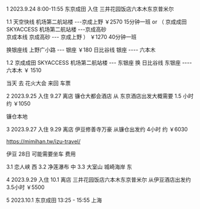 
1   2023.9.24  8:00-11:55  东京成田 入住 三井花园饭店六本木东京普米尔

1.1   天空快线    机场第二航站楼 ---京成上野   ￥2570    15分钟一班
 or （ 京成成田 SKYACCESS  机场第二航站楼 ---京成高砂  
          京成本线   京成高砂   ---  京成上野  ） ￥1270   40分钟一班

 换银座线    上野广小路  --- 银座     ￥180
 日比谷线    银座  ----  六本木  
 
1.2   京成成田 SKYACCESS  机场第二航站楼 --- 东银座
   换 日比谷线    东银座  ----  六本木     ￥ 1510

当天 去 花火大会 来回 车票 


2  2023.9.25 入住  9.27 离店 镰仓大都会酒店    从 东京酒店出发大概需要 1.5 小时   约  ￥1050

镰仓本地 



3  2023.9.27  入住  9.29 离店  伊豆修善寺万豪   从镰仓出发约  4小时   约  ￥6030

https://mimihan.tw/izu-travel/

伊豆  28日 可能需要坐车 费用 

3.1  恋人峡   西
3.2 净莲瀑布  中 
3.3 大室山   城崎海岸  东




4  2023.9.29  入住 10.1  离店  三井花园饭店六本木东京普米尔     从伊豆酒店出发约  3.5小时 ￥5500






5  2023.10.1  东京成田  13:25 - 15:55  上海   



